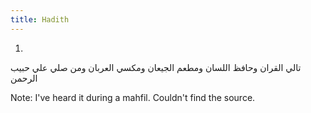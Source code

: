 ```yaml
---
title: Hadith
---
```


1.

تالي القران وحافظ اللسان ومطعم الجيعان ومكسي العربان ومن صلي علي حبيب الرحمن

Note: I've heard it during a mahfil. Couldn't find the source.


